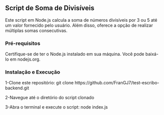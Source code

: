 <h2>Script de Soma de Divisíveis</h2>

<p>Este script em Node.js calcula a soma de números divisíveis por 3 ou 5 até um valor fornecido pelo usuário. Além disso, oferece a opção de realizar múltiplas somas consecutivas.</p>

<h3>Pré-requisitos</h3>

<p>Certifique-se de ter o Node.js instalado em sua máquina. Você pode baixá-lo em nodejs.org.</p>

<h3>Instalação e Execução</h3>

<p>1-Clone este repositório: git clone https://github.com/FranGJ7/test-escribo-backend.git</p>

<p>2-Navegue até o diretório do script clonado</p>

<p>3-Abra o terminal e execute o script: node index.js</p>




